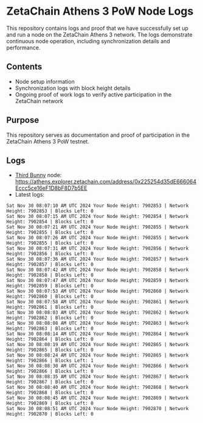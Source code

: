 # ZetaChain Athens 3 PoW Node Logs
This repository contains logs and proof that we have successfully set up and run a node on the ZetaChain Athens 3 network. The logs demonstrate continuous node operation, including synchronization details and performance.

## Contents
- Node setup information
- Synchronization logs with block height details
- Ongoing proof of work logs to verify active participation in the ZetaChain network

## Purpose
This repository serves as documentation and proof of participation in the ZetaChain Athens 3 PoW testnet.

## Logs

- [Third Bunny](https://thirdbunny.xyz/) node: https://athens.explorer.zetachain.com/address/0x225254d35dE666064Eccc5ce16eF1D8bF8D7b5EE
- Latest logs:
```
Sat Nov 30 08:07:10 AM UTC 2024 Your Node Height: 7902853 | Network Height: 7902853 | Blocks Left: 0
Sat Nov 30 08:07:15 AM UTC 2024 Your Node Height: 7902854 | Network Height: 7902854 | Blocks Left: 0
Sat Nov 30 08:07:21 AM UTC 2024 Your Node Height: 7902855 | Network Height: 7902855 | Blocks Left: 0
Sat Nov 30 08:07:26 AM UTC 2024 Your Node Height: 7902855 | Network Height: 7902855 | Blocks Left: 0
Sat Nov 30 08:07:31 AM UTC 2024 Your Node Height: 7902856 | Network Height: 7902856 | Blocks Left: 0
Sat Nov 30 08:07:36 AM UTC 2024 Your Node Height: 7902857 | Network Height: 7902857 | Blocks Left: 0
Sat Nov 30 08:07:42 AM UTC 2024 Your Node Height: 7902858 | Network Height: 7902858 | Blocks Left: 0
Sat Nov 30 08:07:47 AM UTC 2024 Your Node Height: 7902859 | Network Height: 7902859 | Blocks Left: 0
Sat Nov 30 08:07:53 AM UTC 2024 Your Node Height: 7902860 | Network Height: 7902860 | Blocks Left: 0
Sat Nov 30 08:07:58 AM UTC 2024 Your Node Height: 7902861 | Network Height: 7902861 | Blocks Left: 0
Sat Nov 30 08:08:03 AM UTC 2024 Your Node Height: 7902862 | Network Height: 7902862 | Blocks Left: 0
Sat Nov 30 08:08:08 AM UTC 2024 Your Node Height: 7902863 | Network Height: 7902863 | Blocks Left: 0
Sat Nov 30 08:08:14 AM UTC 2024 Your Node Height: 7902864 | Network Height: 7902864 | Blocks Left: 0
Sat Nov 30 08:08:19 AM UTC 2024 Your Node Height: 7902865 | Network Height: 7902865 | Blocks Left: 0
Sat Nov 30 08:08:24 AM UTC 2024 Your Node Height: 7902865 | Network Height: 7902866 | Blocks Left: 1
Sat Nov 30 08:08:30 AM UTC 2024 Your Node Height: 7902866 | Network Height: 7902866 | Blocks Left: 0
Sat Nov 30 08:08:35 AM UTC 2024 Your Node Height: 7902867 | Network Height: 7902867 | Blocks Left: 0
Sat Nov 30 08:08:40 AM UTC 2024 Your Node Height: 7902868 | Network Height: 7902868 | Blocks Left: 0
Sat Nov 30 08:08:45 AM UTC 2024 Your Node Height: 7902869 | Network Height: 7902869 | Blocks Left: 0
Sat Nov 30 08:08:51 AM UTC 2024 Your Node Height: 7902870 | Network Height: 7902870 | Blocks Left: 0
```
